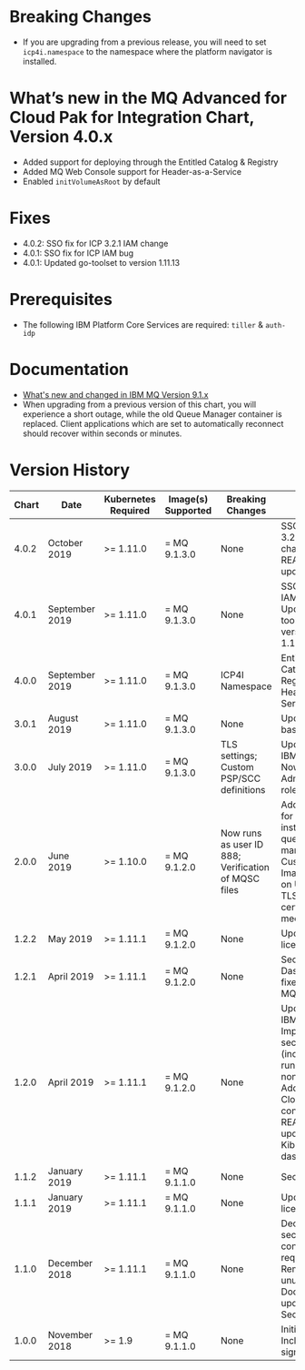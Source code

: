 # Breaking Changes

- If you are upgrading from a previous release, you will need to set `icp4i.namespace` to the namespace where the platform navigator is installed.

# What’s new in the MQ Advanced for Cloud Pak for Integration Chart, Version 4.0.x

- Added support for deploying through the Entitled Catalog & Registry
- Added MQ Web Console support for Header-as-a-Service
- Enabled `initVolumeAsRoot` by default

# Fixes

- 4.0.2: SSO fix for ICP 3.2.1 IAM change
- 4.0.1: SSO fix for ICP IAM bug
- 4.0.1: Updated go-toolset to version 1.11.13

# Prerequisites

- The following IBM Platform Core Services are required: `tiller` & `auth-idp`

# Documentation

- [What's new and changed in IBM MQ Version 9.1.x](https://www.ibm.com/support/knowledgecenter/en/SSFKSJ_9.1.0/com.ibm.mq.pro.doc/q113110_.htm)
- When upgrading from a previous version of this chart, you will experience a short outage, while the old Queue Manager container is replaced.  Client applications which are set to automatically reconnect should recover within seconds or minutes.

# Version History

| Chart | Date | Kubernetes Required | Image(s) Supported | Breaking Changes | Details |
| ----- | ---- | ------------ | ------------------ | ---------------- | ------- |
| 4.0.2 | October 2019 | >= 1.11.0 | = MQ 9.1.3.0 | None | SSO fix for ICP 3.2.1 IAM change; README updates |
| 4.0.1 | September 2019 | >= 1.11.0 | = MQ 9.1.3.0 | None | SSO fix for ICP IAM bug; Updated go-toolset to version 1.11.13 |
| 4.0.0 | September 2019 | >= 1.11.0 | = MQ 9.1.3.0 | ICP4I Namespace | Entitled Catalog & Registry; Header-as-a-Service |
| 3.0.1 | August 2019 | >= 1.11.0 | = MQ 9.1.3.0 | None | Updated UBI 7 base image |
| 3.0.0 | July 2019 | >= 1.11.0 | = MQ 9.1.3.0 | TLS settings; Custom PSP/SCC definitions | Updated to IBM MQ 9.1.3; Now runs as Administrator role |
| 2.0.0 | June 2019 | >= 1.10.0 | = MQ 9.1.2.0 | Now runs as user ID 888; Verification of MQSC files | Added support for multi-instance queue managers; Custom labels; Image based on UBI ;  Added TLS certificates mechanism |
| 1.2.2 | May 2019 | >= 1.11.1 | = MQ 9.1.2.0 | None | Updated license |
| 1.2.1 | April 2019 | >= 1.11.1 | = MQ 9.1.2.0 | None | Security fixes, Dashboard fixes, large MQSC fixes |
| 1.2.0 | April 2019 | >= 1.11.1 | = MQ 9.1.2.0 | None | Updated to IBM MQ 9.1.2; Improved security (including running as non-root); Additional IBM Cloud Pak content; README updates; Kibana dashboard fix |
| 1.1.2 | January 2019 | >= 1.11.1 | = MQ 9.1.1.0  | None | Security fixes |
| 1.1.1 | January 2019 | >= 1.11.1 | = MQ 9.1.1.0  | None | Updated license |
| 1.1.0 | December 2018 | >= 1.11.1 | = MQ 9.1.1.0  | None | Declaration of security context requirements; Removed unused values; Documentation updates; Security fixes |
| 1.0.0 | November 2018 | >= 1.9 | = MQ 9.1.1.0  | None | Initial version; Includes single sign-on (SSO) |
